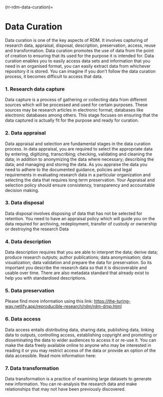 (rr-rdm-data-curation)=
# Data Curation
Data curation is one of the key aspects of RDM. It  involves capturing of research data, appraisal, disposal, description, preservation, access, reuse and transformation. Data curation promotes the use of data from the point of creation to ensuring that its used for the purpose it is intended for.  Data curation  enables you to easily  access data sets and information that you need in an organised format, you can easily extract data from whichever repository it is stored. You can imagine if you don't follow the data curation process, it becomes difficult to access that data.

### 1. Research data capture
Data capture is a process of gathering or collecting data from different sources which will be processed and used for certain purposes. These sources may be research articles in electronic format; databases like electronic databases among others. This stage focuses on ensuring that the data captured is actually fit for the purpose and ready for curation.

### 2. Data appraisal
Data appraisal and selection are fundamental stages in the data curation process. In data appraisal, you are required to select the appropriate data by entering, digitizing, transcribing; checking, validating and cleaning the data; in addition to anonymizing  the data where necessary; describing the data; and managing  and storing the data.  As you appraise the data you need to adhere to the documented guidance, policies and legal requirements in evaluating research data in a particular organization and selecting the data that requires long term preservation. Your  Appraisal and selection policy should ensure consistency, transparency and accountable decision making.

### 3. Data disposal 
Data disposal involves disposing of data that has not be selected for retention. You need to have an appraisal policy which will guide you on the data required for archiving, redeployment, transfer of custody or ownership or destroying the research Data 

### 4. Data description
Data description requires that you are able to interpret the data; derive data; produce research outputs; author publications; data anonymisation; data visualization; data validation  and prepare the data for preservation. So  its important  you describe the research data so that it is discoverable and usable over time. There are also  metadata standard that already exist to help you with standardised descriptions. 

### 5. Data preservation
Please find more information using this link:
https://the-turing-way.netlify.app/reproducible-research/rdm/rdm-dmp.html

### 6. Data access 
Data access entails distributing data, sharing data, publishing data, linking data to outputs, controlling access, establishing copyright and promoting or disseminating the data to wider audiences to access it or re-use it.  You can make the  data freely available online  to anyone  who may be interested in reading it or you may restrict access of the data or provide an option of the data accessible.
Read more information here:

### 7. Data transformation
Data transformation is a practice of examining large datasets to generate new information. You can re-analysis the research data and make relationships that may not have been previously discovered. 
